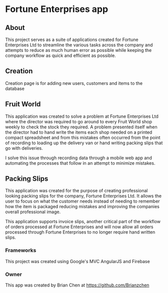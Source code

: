 # Fortune Enterprises app
## About
This project serves as a suite of applications created for Fortune Enterprises Ltd
to streamline the various tasks across the company and attempts to reduce as much
human error as possible while keeping the company workflow as quick and efficient
as possible.

## Creation
Creation page is for adding new users, customers and items to the database

## Fruit World
This application was created to solve a problem at Fortune Enterprises Ltd where
the director was required to go around to every Fruit World shop weekly to check
the stock they required. A problem presented itself when the director had to
hand write the items each shop needed on a printed compact spreadsheet and
from this mistakes often occurred from the point of recording to loading up the
delivery van or hand writing packing slips that go with deliveries.

I solve this issue through recording data through a mobile web app and
automating the processes that follow in an attempt to minimize mistakes.

## Packing Slips
This application was created for the purpose of creating professional looking
packing slips for the company, Fortune Enterprises Ltd. It allows the user to focus
on what the customer needs instead of needing to remember how the item is packaged
reducing mistakes and improving the companies overall professional image.

This application supports invoice slips, another critical
part of the workflow of orders processed at Fortune Enterprises and will now
allow all orders processed through Fortune Enterprises to no longer require
hand written slips.

### Frameworks
This project was created using Google's MVC AngularJS and Firebase

### Owner
This app was created by Brian Chen at https://github.com/Brianzchen
